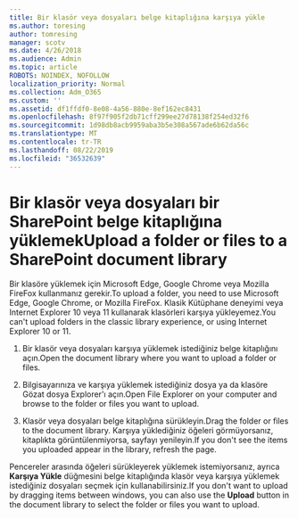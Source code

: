 ```yaml
---
title: Bir klasör veya dosyaları belge kitaplığına karşıya yükle
ms.author: toresing
author: tomresing
manager: scotv
ms.date: 4/26/2018
ms.audience: Admin
ms.topic: article
ROBOTS: NOINDEX, NOFOLLOW
localization_priority: Normal
ms.collection: Adm_O365
ms.custom: ''
ms.assetid: df1ffdf0-8e08-4a56-880e-8ef162ec8431
ms.openlocfilehash: 8f97f905f2db71cff299ee27d78138f254ed32f6
ms.sourcegitcommit: 1d98db8acb9959aba3b5e308a567ade6b62da56c
ms.translationtype: MT
ms.contentlocale: tr-TR
ms.lasthandoff: 08/22/2019
ms.locfileid: "36532639"
---
```

# <a name="upload-a-folder-or-files-to-a-sharepoint-document-library"></a><span data-ttu-id="2dd0c-102">Bir klasör veya dosyaları bir SharePoint belge kitaplığına yüklemek</span><span class="sxs-lookup"><span data-stu-id="2dd0c-102">Upload a folder or files to a SharePoint document library</span></span>

<span data-ttu-id="2dd0c-103">Bir klasöre yüklemek için Microsoft Edge, Google Chrome veya Mozilla FireFox kullanmanız gerekir.</span><span class="sxs-lookup"><span data-stu-id="2dd0c-103">To upload a folder, you need to use Microsoft Edge, Google Chrome, or Mozilla FireFox.</span></span> <span data-ttu-id="2dd0c-104">Klasik Kütüphane deneyimi veya Internet Explorer 10 veya 11 kullanarak klasörleri karşıya yükleyemez.</span><span class="sxs-lookup"><span data-stu-id="2dd0c-104">You can't upload folders in the classic library experience, or using Internet Explorer 10 or 11.</span></span>
  
1. <span data-ttu-id="2dd0c-105">Bir klasör veya dosyaları karşıya yüklemek istediğiniz belge kitaplığını açın.</span><span class="sxs-lookup"><span data-stu-id="2dd0c-105">Open the document library where you want to upload a folder or files.</span></span>
    
2. <span data-ttu-id="2dd0c-106">Bilgisayarınıza ve karşıya yüklemek istediğiniz dosya ya da klasöre Gözat dosya Explorer'ı açın.</span><span class="sxs-lookup"><span data-stu-id="2dd0c-106">Open File Explorer on your computer and browse to the folder or files you want to upload.</span></span>
    
3. <span data-ttu-id="2dd0c-107">Klasör veya dosyaları belge kitaplığına sürükleyin.</span><span class="sxs-lookup"><span data-stu-id="2dd0c-107">Drag the folder or files to the document library.</span></span> <span data-ttu-id="2dd0c-108">Karşıya yüklediğiniz öğeleri görmüyorsanız, kitaplıkta görüntülenmiyorsa, sayfayı yenileyin.</span><span class="sxs-lookup"><span data-stu-id="2dd0c-108">If you don't see the items you uploaded appear in the library, refresh the page.</span></span> 
    
<span data-ttu-id="2dd0c-109">Pencereler arasında öğeleri sürükleyerek yüklemek istemiyorsanız, ayrıca **Karşıya Yükle** düğmesini belge kitaplığında klasör veya karşıya yüklemek istediğiniz dosyaları seçmek için kullanabilirsiniz.</span><span class="sxs-lookup"><span data-stu-id="2dd0c-109">If you don't want to upload by dragging items between windows, you can also use the **Upload** button in the document library to select the folder or files you want to upload.</span></span> 
  

